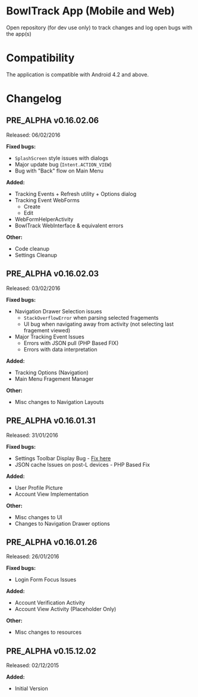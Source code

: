 # BowlTrack App (Mobile and Web)

Open repository (for dev use only) to track changes and log open bugs with the app(s)

# Compatibility

The application is compatible with Android 4.2 and above.

# Changelog

## PRE_ALPHA v0.16.02.06
Released: 06/02/2016

**Fixed bugs:**

- `SplashScreen` style issues with dialogs
- Major update bug (`Intent.ACTION_VIEW`)
- Bug with "Back" flow on Main Menu

**Added:**

- Tracking Events + Refresh utility + Options dialog
- Tracking Event WebForms
  - Create
  - Edit
- WebFormHelperActivity
- BowlTrack WebInterface & equivalent errors

**Other:**

- Code cleanup
- Settings Cleanup

## PRE_ALPHA v0.16.02.03
Released: 03/02/2016

**Fixed bugs:**

- Navigation Drawer Selection issues
  - `StackOverflowError` when parsing selected fragements
  - UI bug when navigating away from activity (not selecting last fragement viewed)
- Major Tracking Event Issues
  - Errors with JSON pull (PHP Based FIX)
  - Errors with data interpretation

**Added:**

- Tracking Options (Navigation)
- Main Menu Fragement Manager

**Other:**

- Misc changes to Navigation Layouts

## PRE_ALPHA v0.16.01.31
Released: 31/01/2016

**Fixed bugs:**

- Settings Toolbar Display Bug - [Fix here](https://github.com/davcpas1234/MaterialSettings/issues/1)
- JSON cache Issues on post-L devices - PHP Based Fix

**Added:**

- User Profile Picture
- Account View Implementation

**Other:**

- Misc changes to UI
- Changes to Navigation Drawer options


## PRE_ALPHA v0.16.01.26
Released: 26/01/2016

**Fixed bugs:**

- Login Form Focus Issues

**Added:**

- Account Verification Activity
- Account View Activity (Placeholder Only)

**Other:**

- Misc changes to resources

## PRE_ALPHA v0.15.12.02
Released: 02/12/2015

**Added:**

- Initial Version
